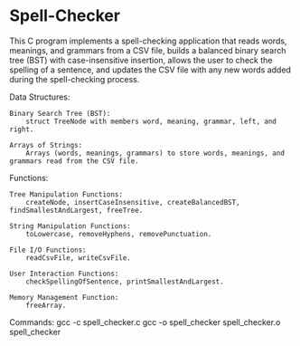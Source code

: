 # Spell-Checker

This C program implements a spell-checking application that reads words, meanings, and grammars from a CSV file, builds a balanced binary search tree (BST) with case-insensitive insertion, allows the user to check the spelling of a sentence, and updates the CSV file with any new words added during the spell-checking process.

Data Structures:

    Binary Search Tree (BST):
        struct TreeNode with members word, meaning, grammar, left, and right.

    Arrays of Strings:
        Arrays (words, meanings, grammars) to store words, meanings, and grammars read from the CSV file.

Functions:

    Tree Manipulation Functions:
        createNode, insertCaseInsensitive, createBalancedBST, findSmallestAndLargest, freeTree.

    String Manipulation Functions:
        toLowercase, removeHyphens, removePunctuation.

    File I/O Functions:
        readCsvFile, writeCsvFile.

    User Interaction Functions:
        checkSpellingOfSentence, printSmallestAndLargest.

    Memory Management Function:
        freeArray.


Commands:
      gcc -c spell_checker.c
      gcc -o spell_checker spell_checker.o
      spell_checker
